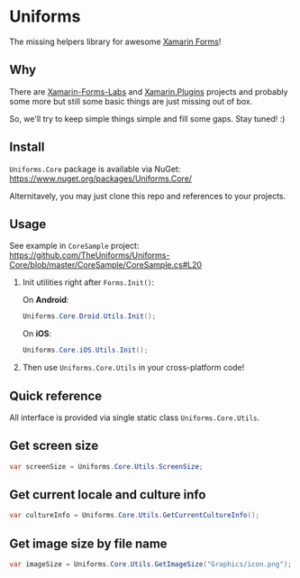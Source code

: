 Uniforms
========

The missing helpers library for awesome [Xamarin Forms](https://www.xamarin.com/forms)!

Why
---

There are [Xamarin-Forms-Labs](https://github.com/XLabs/Xamarin-Forms-Labs) and [Xamarin.Plugins](https://github.com/jamesmontemagno/Xamarin.Plugins) projects and probably some more but still some basic things are just missing out of box.

So, we'll try to keep simple things simple and fill some gaps. Stay tuned! :)

Install
-------

`Uniforms.Core` package is available via NuGet:  
https://www.nuget.org/packages/Uniforms.Core/

Alternitavely, you may just clone this repo and references to your projects.

Usage
-----

See example in `CoreSample` project:
https://github.com/TheUniforms/Uniforms-Core/blob/master/CoreSample/CoreSample.cs#L20


1. Init utilities right after `Forms.Init()`:


    On **Android**:

    ```csharp
    Uniforms.Core.Droid.Utils.Init();
    ```

    On **iOS**:

    ```csharp
    Uniforms.Core.iOS.Utils.Init();
    ```

2. Then use `Uniforms.Core.Utils` in your cross-platform code!

Quick reference
---------------

All interface is provided via single static class `Uniforms.Core.Utils`.

## Get screen size

```csharp
var screenSize = Uniforms.Core.Utils.ScreenSize;
```

## Get current locale and culture info

```csharp
var cultureInfo = Uniforms.Core.Utils.GetCurrentCultureInfo();
```

## Get image size by file name

```csharp
var imageSize = Uniforms.Core.Utils.GetImageSize("Graphics/icon.png");
```
